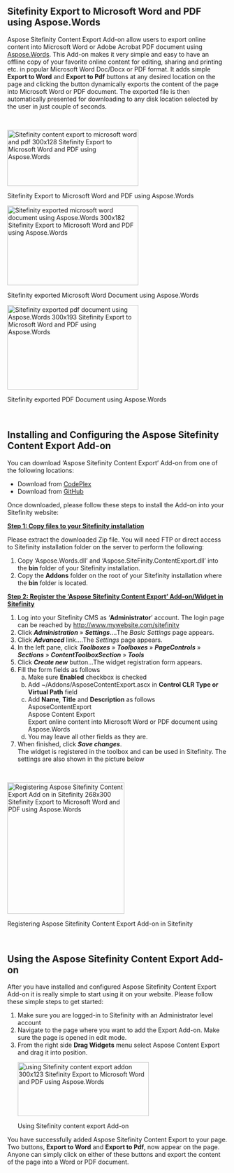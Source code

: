 <div class="entry-content">
    <h2>Sitefinity Export to Microsoft Word and PDF using Aspose.Words</h2>
    <p>Aspose Sitefinity Content Export Add-on allow users to export online content into Microsoft Word or Adobe Acrobat PDF document using <a href="http://www.aspose.com/word-component-suite.aspx">Aspose.Words</a>. This Add-on makes it very simple and easy to have an offline copy of your favorite online content for editing, sharing and printing etc. in popular Microsoft Word Doc/Docx or PDF format. It adds simple <strong>Export to Word</strong> and <strong>Export to Pdf</strong> buttons at any desired location on the page and clicking the button dynamically exports the content of the page into Microsoft Word or PDF document. The exported file is then automatically presented for downloading to any disk location selected by the user in just couple of seconds.</p>
    <p>&nbsp;</p>
    <div class="wp-caption aligncenter" id="attachment_14389"><a href="http://www.aspose.com/blogs/wp-content/uploads/2014/05/Sitefinity-content-export-to-microsoft-word-and-pdf.png">
        <img width="300" height="128" alt="Sitefinity content export to microsoft word and pdf 300x128 Sitefinity Export to Microsoft Word and PDF using Aspose.Words" src="http://www.aspose.com/blogs/wp-content/uploads/2014/05/Sitefinity-content-export-to-microsoft-word-and-pdf-300x128.png" title="Sitefinity content export to microsoft word and pdf" class="size-medium wp-image-14389"></a><p class="wp-caption-text">Sitefinity Export to Microsoft Word and PDF using Aspose.Words</p>
    </div>
    <div class="wp-caption aligncenter" id="attachment_14391"><a href="http://www.aspose.com/blogs/wp-content/uploads/2014/05/Sitefinity-exported-microsoft-word-document-using-Aspose.Words_.png">
        <img width="300" height="182" alt="Sitefinity exported microsoft word document using Aspose.Words  300x182 Sitefinity Export to Microsoft Word and PDF using Aspose.Words" src="http://www.aspose.com/blogs/wp-content/uploads/2014/05/Sitefinity-exported-microsoft-word-document-using-Aspose.Words_-300x182.png" title="Sitefinity exported Microsoft Word Document using Aspose.Words" class="size-medium wp-image-14391"></a><p class="wp-caption-text">Sitefinity exported Microsoft Word Document using Aspose.Words</p>
    </div>
    <div class="wp-caption aligncenter" id="attachment_14392"><a href="http://www.aspose.com/blogs/wp-content/uploads/2014/05/Sitefinity-exported-pdf-document-using-Aspose.Words_.png">
        <img width="300" height="193" alt="Sitefinity exported pdf document using Aspose.Words  300x193 Sitefinity Export to Microsoft Word and PDF using Aspose.Words" src="http://www.aspose.com/blogs/wp-content/uploads/2014/05/Sitefinity-exported-pdf-document-using-Aspose.Words_-300x193.png" title="Sitefinity exported PDF Document using Aspose.Words" class="size-medium wp-image-14392"></a><p class="wp-caption-text">Sitefinity exported PDF Document using Aspose.Words</p>
    </div>
    <p>&nbsp;</p>
    <h2>Installing and Configuring the Aspose Sitefinity Content Export Add-on</h2>
    <p>You can download ‘Aspose Sitefinity Content Export’ Add-on from one of the following locations:</p>
    <ul>
        <li>Download from <a href="https://asposesitefinity.codeplex.com/releases">CodePlex</a></li>
        <li>Download from <a href="https://github.com/asposemarketplace/Aspose_for_Sitefinity/releases">GitHub</a></li>
    </ul>
    <p>Once downloaded, please follow these steps to install the Add-on into your Sitefinity website:</p>
    <p><strong><span style="text-decoration: underline;">Step 1: Copy files to your Sitefinity installation</span></strong></p>
    <p>Please extract the downloaded Zip file. You will need FTP or direct access to Sitefinity installation folder on the server to perform the following:</p>
    <ol>
        <li>Copy ‘Aspose.Words.dll’ and ‘Aspose.SiteFinity.ContentExport.dll’ into the <strong>bin</strong> folder of your Sitefinity installation.</li>
        <li>Copy the <strong>Addons</strong> folder on the root of your Sitefinity installation where the <strong>bin</strong> folder is located.</li>
    </ol>
    <p><strong><span style="text-decoration: underline;">Step 2: Register the ‘Aspose Sitefinity Content Export’ Add-on/Widget in Sitefinity</span></strong></p>
    <ol>
        <li>Log into your Sitefinity CMS as ‘<strong>Administrator</strong>’ account. The login page can be reached by <a href="http://www.mywebsite.com/sitefinity">http://www.mywebsite.com/sitefinity</a></li>
        <li>Click <strong><em>Administration</em></strong><em> </em>» <strong><em>Settings</em></strong>….The <em>Basic Settings</em> page appears.</li>
        <li>Click <strong><em>Advanced</em></strong><em> </em>link….The <em>Settings </em>page appears.</li>
        <li>In the left pane, click <strong><em>Toolboxes</em></strong><em> </em>» <strong><em>Toolboxes</em></strong> » <strong><em>PageControls</em></strong><em> </em>» <strong><em>Sections</em></strong><em> </em>» <strong><em>ContentToolboxSection</em></strong> » <strong><em>Tools</em></strong></li>
        <li>Click <strong><em>Create      new</em></strong> button…The widget registration form appears.</li>
        <li>Fill the form fields as follows
            <ol type="a">
                <li>Make sure <strong>Enabled</strong> checkbox is checked</li>
                <li>Add       ~/Addons/AsposeContentExport.ascx in <strong>Control       CLR Type or Virtual Path</strong> field</li>
                <li>Add       <strong>Name</strong>, <strong>Title</strong> and <strong>Description</strong> as follows<br>
                    AsposeContentExport<br>
                    Aspose Content Export<br>
                    Export online content into Microsoft Word or PDF document using       Aspose.Words</li>
                <li>You may leave all other fields as they are.</li>
            </ol>
        </li>
        <li>When finished, click <em><strong>Save changes</strong></em>.<br>
            The widget is registered in the toolbox and can be used in Sitefinity. The settings are also shown in the picture below</li>
    </ol>
    <p>&nbsp;</p>
    <div class="wp-caption aligncenter" id="attachment_14394"><a href="http://www.aspose.com/blogs/wp-content/uploads/2014/05/Registering-Aspose-Sitefinity-Content-Export-Add-on-in-Sitefinity.png">
        <img width="268" height="300" alt="Registering Aspose Sitefinity Content Export Add on in Sitefinity 268x300 Sitefinity Export to Microsoft Word and PDF using Aspose.Words" src="http://www.aspose.com/blogs/wp-content/uploads/2014/05/Registering-Aspose-Sitefinity-Content-Export-Add-on-in-Sitefinity-268x300.png" title="Registering Aspose Sitefinity Content Export Add-on in Sitefinity" class="size-medium wp-image-14394"></a><p class="wp-caption-text">Registering Aspose Sitefinity Content Export Add-on in Sitefinity</p>
    </div>
    <p>&nbsp;</p>
    <h2>Using the Aspose Sitefinity Content Export Add-on</h2>
    <p>After you have installed and configured Aspose Sitefinity Content Export Add-on it is really simple to start using it on your website. Please follow these simple steps to get started:</p>
    <ol>
        <li>Make sure you      are logged-in to Sitefinity with an Administrator level account</li>
        <li>Navigate to the      page where you want to add the Export Add-on. Make sure the page is opened      in edit mode.</li>
        <li>From the right      side <strong>Drag Widgets</strong> menu select      Aspose Content Export and drag it into position.
            <p></p>
            <div class="wp-caption aligncenter" id="attachment_14396"><a href="http://www.aspose.com/blogs/wp-content/uploads/2014/05/using-Sitefinity-content-export-addon.png">
                <img width="300" height="123" alt="using Sitefinity content export addon 300x123 Sitefinity Export to Microsoft Word and PDF using Aspose.Words" src="http://www.aspose.com/blogs/wp-content/uploads/2014/05/using-Sitefinity-content-export-addon-300x123.png" title="Using Sitefinity content export Add-on" class="size-medium wp-image-14396"></a><p class="wp-caption-text">Using Sitefinity content export Add-on</p>
            </div>
        </li>
    </ol>
    <p>You have successfully added Aspose Sitefinity Content Export to your page. Two buttons, <strong>Export to Word</strong> and <strong>Export to Pdf</strong>, now appear on the page. Anyone can simply click on either of these buttons and export the content of the page into a Word or PDF document.</p>    
</div>
